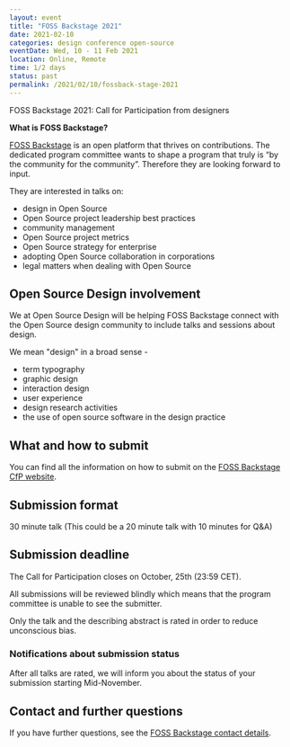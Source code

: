 ```yaml
---
layout: event
title: "FOSS Backstage 2021"
date: 2021-02-10
categories: design conference open-source
eventDate: Wed, 10 - 11 Feb 2021
location: Online, Remote
time: 1/2 days
status: past
permalink: /2021/02/10/fossback-stage-2021
---
```


FOSS Backstage 2021: Call for Participation from designers

**What is FOSS Backstage?**

[FOSS Backstage](https://foss-backstage.de) is an open platform that thrives on contributions. The dedicated program committee wants to shape a program that truly is “by the community for the community”. Therefore they are looking forward to input.

They are interested in talks on:
- design in Open Source
- Open Source project leadership best practices
- community management
- Open Source project metrics
- Open Source strategy for enterprise
- adopting Open Source collaboration in corporations
- legal matters when dealing with Open Source

## Open Source Design involvement

We at Open Source Design will be helping FOSS Backstage connect with the Open Source design community to include talks and sessions about design.

We mean "design" in a broad sense -

- term typography
- graphic design
- interaction design
- user experience
- design research activities
- the use of open source software in the design practice

## What and how to submit

You can find all the information on how to submit on the [FOSS Backstage CfP website](https://foss-backstage.de/call-participation).

## Submission format

30 minute talk (This could be a 20 minute talk with 10 minutes for Q&A)

## Submission deadline

The Call for Participation closes on October, 25th (23:59 CET).

All submissions will be reviewed blindly which means that the program committee is unable to see the submitter.

Only the talk and the describing abstract is rated in order to reduce unconscious bias.

### Notifications about submission status

After all talks are rated, we will inform you about the status of your submission starting Mid-November.

## Contact and further questions

If you have further questions, see the [FOSS Backstage contact details](https://foss-backstage.de/contact).
